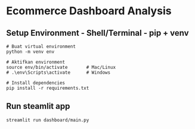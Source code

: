 # Ecommerce Dashboard Analysis

## Setup Environment - Shell/Terminal - pip + venv
```
# Buat virtual environment
python -m venv env

# Aktifkan environment
source env/bin/activate       # Mac/Linux
# .\env\Scripts\activate      # Windows

# Install dependencies
pip install -r requirements.txt
```

## Run steamlit app
```
streamlit run dashboard/main.py
```
